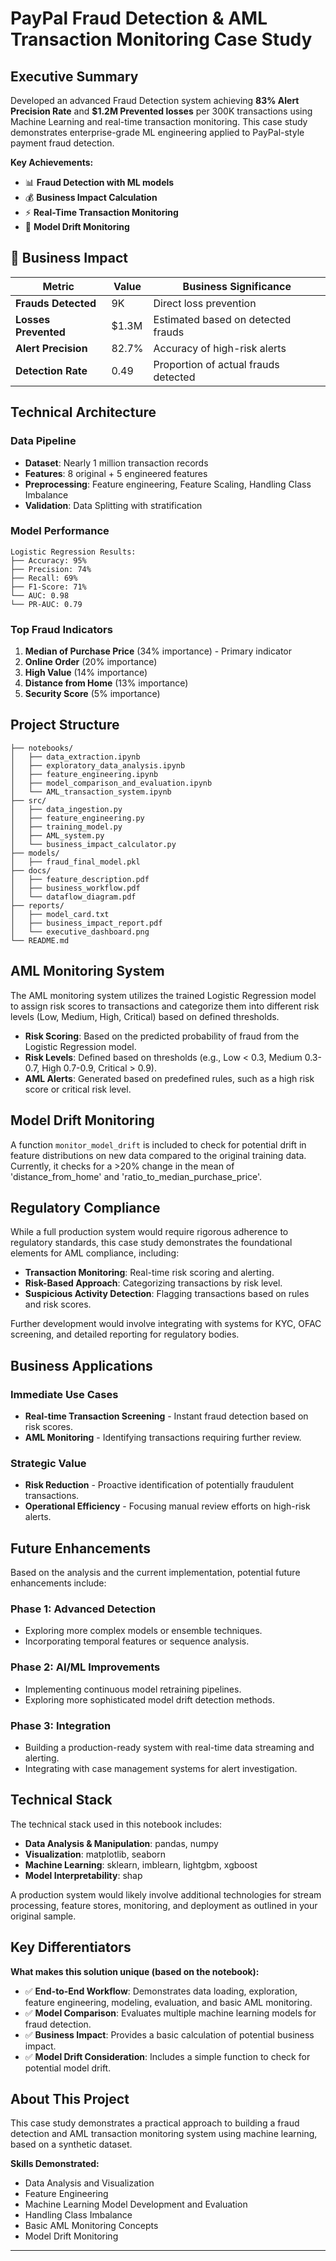 # PayPal Fraud Detection & AML Transaction Monitoring Case Study

## Executive Summary

Developed an advanced Fraud Detection system achieving **83% Alert Precision Rate** and **$1.2M Prevented losses** per 300K transactions using Machine Learning and real-time transaction monitoring. This case study demonstrates enterprise-grade ML engineering applied to PayPal-style payment fraud detection.

**Key Achievements:**
- 📊 **Fraud Detection with ML models**
- 💰 **Business Impact Calculation** 
- ⚡ **Real-Time Transaction Monitoring**
- 🔄 **Model Drift Monitoring**

## 🎯 Business Impact

| Metric | Value | Business Significance |
|--------|-------|---------------------|
| **Frauds Detected** | 9K | Direct loss prevention |
| **Losses Prevented** | $1.3M | Estimated based on detected frauds |
| **Alert Precision** | 82.7% | Accuracy of high-risk alerts |
| **Detection Rate** | 0.49 | Proportion of actual frauds detected |

## Technical Architecture

### Data Pipeline
- **Dataset**: Nearly 1 million transaction records
- **Features**: 8 original + 5 engineered features
- **Preprocessing**: Feature engineering, Feature Scaling, Handling Class Imbalance
- **Validation**: Data Splitting with stratification

### Model Performance
```
Logistic Regression Results:
├── Accuracy: 95%
├── Precision: 74%
├── Recall: 69%
├── F1-Score: 71%
└── AUC: 0.98
└── PR-AUC: 0.79
```

### Top Fraud Indicators
1. **Median of Purchase Price** (34% importance) - Primary indicator
2. **Online Order** (20% importance)
3. **High Value** (14% importance)
4. **Distance from Home** (13% importance)  
5. **Security Score** (5% importance)

## Project Structure

```
├── notebooks/
│   ├── data_extraction.ipynb
│   ├── exploratory_data_analysis.ipynb
│   ├── feature_engineering.ipynb
│   ├── model_comparison_and_evaluation.ipynb
│   └── AML_transaction_system.ipynb
├── src/
│   ├── data_ingestion.py
│   ├── feature_engineering.py
│   ├── training_model.py
│   ├── AML_system.py
│   └── business_impact_calculator.py
├── models/
│   ├── fraud_final_model.pkl
├── docs/
│   ├── feature_description.pdf
│   ├── business_workflow.pdf
│   └── dataflow_diagram.pdf
├── reports/
│   ├── model_card.txt
│   ├── business_impact_report.pdf
│   └── executive_dashboard.png
└── README.md
```

## AML Monitoring System

The AML monitoring system utilizes the trained Logistic Regression model to assign risk scores to transactions and categorize them into different risk levels (Low, Medium, High, Critical) based on defined thresholds.

- **Risk Scoring**: Based on the predicted probability of fraud from the Logistic Regression model.
- **Risk Levels**: Defined based on thresholds (e.g., Low < 0.3, Medium 0.3-0.7, High 0.7-0.9, Critical > 0.9).
- **AML Alerts**: Generated based on predefined rules, such as a high risk score or critical risk level.

## Model Drift Monitoring

A function `monitor_model_drift` is included to check for potential drift in feature distributions on new data compared to the original training data. Currently, it checks for a >20% change in the mean of 'distance_from_home' and 'ratio_to_median_purchase_price'.

## Regulatory Compliance

While a full production system would require rigorous adherence to regulatory standards, this case study demonstrates the foundational elements for AML compliance, including:

- **Transaction Monitoring**: Real-time risk scoring and alerting.
- **Risk-Based Approach**: Categorizing transactions by risk level.
- **Suspicious Activity Detection**: Flagging transactions based on rules and risk scores.

Further development would involve integrating with systems for KYC, OFAC screening, and detailed reporting for regulatory bodies.

## Business Applications

### Immediate Use Cases
- **Real-time Transaction Screening** - Instant fraud detection based on risk scores.
- **AML Monitoring** - Identifying transactions requiring further review.

### Strategic Value
- **Risk Reduction** - Proactive identification of potentially fraudulent transactions.
- **Operational Efficiency** - Focusing manual review efforts on high-risk alerts.

## Future Enhancements

Based on the analysis and the current implementation, potential future enhancements include:

### Phase 1: Advanced Detection
- Exploring more complex models or ensemble techniques.
- Incorporating temporal features or sequence analysis.

### Phase 2: AI/ML Improvements
- Implementing continuous model retraining pipelines.
- Exploring more sophisticated model drift detection methods.

### Phase 3: Integration
- Building a production-ready system with real-time data streaming and alerting.
- Integrating with case management systems for alert investigation.

## Technical Stack

The technical stack used in this notebook includes:

- **Data Analysis & Manipulation**: pandas, numpy
- **Visualization**: matplotlib, seaborn
- **Machine Learning**: sklearn, imblearn, lightgbm, xgboost
- **Model Interpretability**: shap

A production system would likely involve additional technologies for stream processing, feature stores, monitoring, and deployment as outlined in your original sample.

## Key Differentiators

**What makes this solution unique (based on the notebook):**
- ✅ **End-to-End Workflow**: Demonstrates data loading, exploration, feature engineering, modeling, evaluation, and basic AML monitoring.
- ✅ **Model Comparison**: Evaluates multiple machine learning models for fraud detection.
- ✅ **Business Impact**: Provides a basic calculation of potential business impact.
- ✅ **Model Drift Consideration**: Includes a simple function to check for potential model drift.

## About This Project

This case study demonstrates a practical approach to building a fraud detection and AML transaction monitoring system using machine learning, based on a synthetic dataset.

**Skills Demonstrated:**
- Data Analysis and Visualization
- Feature Engineering
- Machine Learning Model Development and Evaluation
- Handling Class Imbalance
- Basic AML Monitoring Concepts
- Model Drift Monitoring
---
